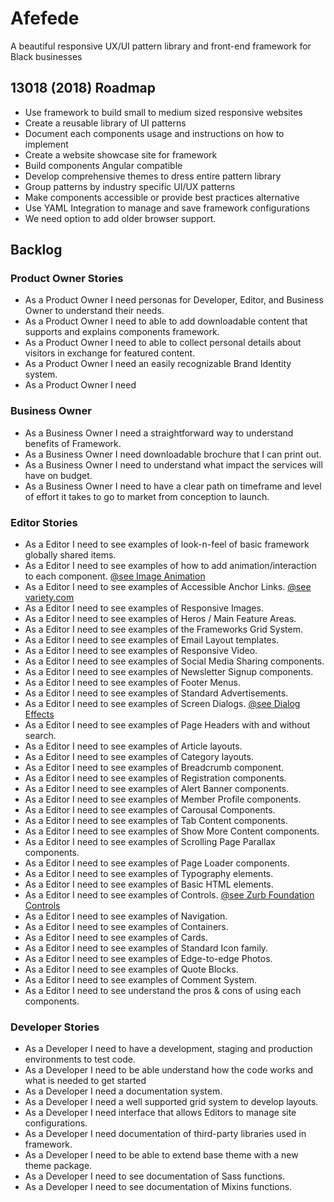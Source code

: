 # Afefede
A beautiful responsive UX/UI pattern library and front-end framework for Black businesses

## 13018 (2018) Roadmap
- Use framework to build small to medium sized responsive websites
- Create a reusable library of UI patterns
- Document each components usage and instructions on how to implement
- Create a website showcase site for framework
- Build components Angular compatible
- Develop comprehensive themes to dress entire pattern library
- Group patterns by industry specific UI/UX patterns
- Make components accessible or provide best practices alternative
- Use YAML Integration to manage and save framework configurations
- We need option to add older browser support.

## Backlog

### Product Owner Stories
- As a Product Owner I need personas for Developer, Editor, and Business Owner to understand their needs.
- As a Product Owner I need to able to add downloadable content that supports and explains components framework.
- As a Product Owner I need to able to collect personal details about visitors in exchange for featured content.
- As a Product Owner I need an easily recognizable Brand Identity system.
- As a Product Owner I need

### Business Owner
- As a Business Owner I need a straightforward way to understand benefits of Framework.
- As a Business Owner I need downloadable brochure that I can print out.
- As a Business Owner I need to understand what impact the services will have on budget.
- As a Business Owner I need to have a clear path on timeframe and level of effort it takes to go to market from conception to launch.

### Editor Stories
- As a Editor I need to see examples of look-n-feel of basic framework globally shared items.
- As a Editor I need to see examples of how to add animation/interaction to each component. [@see Image Animation](https://tympanus.net/Development/AnimatedImagePieces/gallery.html)
- As a Editor I need to see examples of Accessible Anchor Links. [@see variety.com](http://variety.com/2017/digital/news/kevin-hart-laugh-out-loud-streaming-platform-launch-date-1202491634/)
- As a Editor I need to see examples of Responsive Images.
- As a Editor I need to see examples of Heros / Main Feature Areas.
- As a Editor I need to see examples of the Frameworks Grid System.
- As a Editor I need to see examples of Email Layout templates.
- As a Editor I need to see examples of Responsive Video.
- As a Editor I need to see examples of Social Media Sharing components.
- As a Editor I need to see examples of Newsletter Signup components.
- As a Editor I need to see examples of Footer Menus.
- As a Editor I need to see examples of Standard Advertisements.
- As a Editor I need to see examples of Screen Dialogs. [@see Dialog Effects](https://tympanus.net/Development/DialogEffects/alex.html)
- As a Editor I need to see examples of Page Headers with and without search.
- As a Editor I need to see examples of Article layouts.
- As a Editor I need to see examples of Category layouts.
- As a Editor I need to see examples of Breadcrumb component.
- As a Editor I need to see examples of Registration components.
- As a Editor I need to see examples of Alert Banner components.
- As a Editor I need to see examples of Member Profile components.
- As a Editor I need to see examples of Carousal Components.
- As a Editor I need to see examples of Tab Content components.
- As a Editor I need to see examples of Show More Content components.
- As a Editor I need to see examples of Scrolling Page Parallax components.
- As a Editor I need to see examples of Page Loader components.
- As a Editor I need to see examples of Typography elements.
- As a Editor I need to see examples of Basic HTML elements.
- As a Editor I need to see examples of Controls. [@see Zurb Foundation Controls](https://foundation.zurb.com/sites/docs/button.html)
- As a Editor I need to see examples of Navigation.
- As a Editor I need to see examples of Containers.
- As a Editor I need to see examples of Cards.
- As a Editor I need to see examples of Standard Icon family.
- As a Editor I need to see examples of Edge-to-edge Photos.
- As a Editor I need to see examples of Quote Blocks.
- As a Editor I need to see examples of Comment System.
- As a Editor I need to see understand the pros & cons of using each components.

### Developer Stories
- As a Developer I need to have a development, staging and production environments to test code.
- As a Developer I need to be able understand how the code works and what is needed to get started
- As a Developer I need a documentation system.
- As a Developer I need a well supported grid system to develop layouts.
- As a Developer I need interface that allows Editors to manage site configurations.
- As a Developer I need documentation of third-party libraries used in framework.
- As a Developer I need to be able to extend base theme with a new theme package.
- As a Developer I need to see documentation of Sass functions.
- As a Developer I need to see documentation of Mixins functions.

